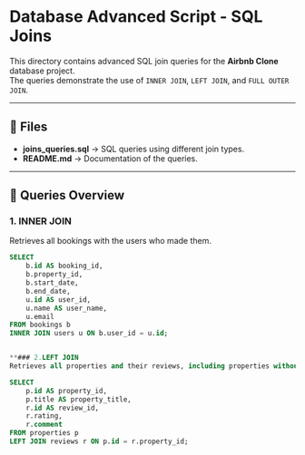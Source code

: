 # Database Advanced Script - SQL Joins

This directory contains advanced SQL join queries for the **Airbnb Clone** database project.  
The queries demonstrate the use of `INNER JOIN`, `LEFT JOIN`, and `FULL OUTER JOIN`.

---

## 📌 Files
- **joins_queries.sql** → SQL queries using different join types.
- **README.md** → Documentation of the queries.

---

## 📝 Queries Overview

### 1. INNER JOIN
Retrieves all bookings with the users who made them.

```sql
SELECT 
    b.id AS booking_id,
    b.property_id,
    b.start_date,
    b.end_date,
    u.id AS user_id,
    u.name AS user_name,
    u.email
FROM bookings b
INNER JOIN users u ON b.user_id = u.id;


**### 2.LEFT JOIN
Retrieves all properties and their reviews, including properties without reviews.**

SELECT 
    p.id AS property_id,
    p.title AS property_title,
    r.id AS review_id,
    r.rating,
    r.comment
FROM properties p
LEFT JOIN reviews r ON p.id = r.property_id;

